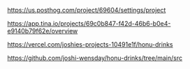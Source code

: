 https://us.posthog.com/project/69604/settings/project

https://app.tina.io/projects/69c0b847-f42d-46b6-b0e4-e9140b79f62e/overview

https://vercel.com/joshies-projects-10491e1f/honu-drinks

https://github.com/joshi-wensday/honu-drinks/tree/main/src